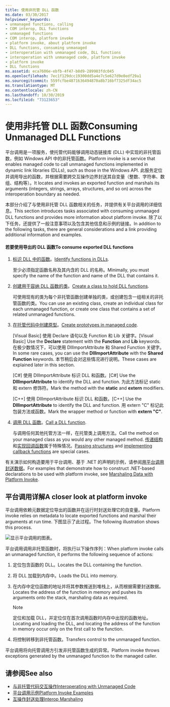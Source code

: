```yaml
---
title: 使用非托管 DLL 函数
ms.date: 03/30/2017
helpviewer_keywords:
- unmanaged functions, calling
- COM interop, DLL functions
- unmanaged functions
- COM interop, platform invoke
- platform invoke, about platform invoke
- DLL functions, consuming unmanaged
- interoperation with unmanaged code, DLL functions
- interoperation with unmanaged code, platform invoke
- platform invoke
- DLL functions
ms.assetid: eca7606e-ebfb-4f47-b8d9-289903fdc045
ms.openlocfilehash: 7ec1f129dcc19300dd5a4e7c5e627d9e0edf29a1
ms.sourcegitcommit: 559fcfbe4871636494870a8b716bf7325df34ac5
ms.translationtype: MT
ms.contentlocale: zh-CN
ms.lasthandoff: 10/30/2019
ms.locfileid: "73123653"
---
```

# <a name="consuming-unmanaged-dll-functions"></a><span data-ttu-id="e412b-102">使用非托管 DLL 函数</span><span class="sxs-lookup"><span data-stu-id="e412b-102">Consuming Unmanaged DLL Functions</span></span>
<span data-ttu-id="e412b-103">平台调用是一项服务，使托管代码能够调用动态链接库 (DLL) 中实现的非托管函数，例如 Windows API 中的非托管函数。</span><span class="sxs-lookup"><span data-stu-id="e412b-103">Platform invoke is a service that enables managed code to call unmanaged functions implemented in dynamic link libraries (DLLs), such as those in the Windows API.</span></span> <span data-ttu-id="e412b-104">此服务定位并调用导出的函数，并根据需要跨交互操作边界封送其自变量（整数、字符串、数组、结构等）。</span><span class="sxs-lookup"><span data-stu-id="e412b-104">It locates and invokes an exported function and marshals its arguments (integers, strings, arrays, structures, and so on) across the interoperation boundary as needed.</span></span>  
  
 <span data-ttu-id="e412b-105">本部分介绍了与使用非托管 DLL 函数相关的任务，并提供有关平台调用的详细信息。</span><span class="sxs-lookup"><span data-stu-id="e412b-105">This section introduces tasks associated with consuming unmanaged DLL functions and provides more information about platform invoke.</span></span> <span data-ttu-id="e412b-106">除了以下任务，还提供了一般注意事项以及包含其他信息和示例的链接。</span><span class="sxs-lookup"><span data-stu-id="e412b-106">In addition to the following tasks, there are general considerations and a link providing additional information and examples.</span></span>  
  
#### <a name="to-consume-exported-dll-functions"></a><span data-ttu-id="e412b-107">若要使用导出的 DLL 函数</span><span class="sxs-lookup"><span data-stu-id="e412b-107">To consume exported DLL functions</span></span>  
  
1. <span data-ttu-id="e412b-108">[标识 DLL 中的函数](identifying-functions-in-dlls.md)。</span><span class="sxs-lookup"><span data-stu-id="e412b-108">[Identify functions in DLLs](identifying-functions-in-dlls.md).</span></span>  
  
     <span data-ttu-id="e412b-109">至少必须指定函数名称及其内含的 DLL 的名称。</span><span class="sxs-lookup"><span data-stu-id="e412b-109">Minimally, you must specify the name of the function and name of the DLL that contains it.</span></span>  
  
2. <span data-ttu-id="e412b-110">[创建用于容纳 DLL 函数的类](creating-a-class-to-hold-dll-functions.md)。</span><span class="sxs-lookup"><span data-stu-id="e412b-110">[Create a class to hold DLL functions](creating-a-class-to-hold-dll-functions.md).</span></span>  
  
     <span data-ttu-id="e412b-111">可使用现有的类为每个非托管函数创建单独的类，或创建包含一组相关的非托管函数的类。</span><span class="sxs-lookup"><span data-stu-id="e412b-111">You can use an existing class, create an individual class for each unmanaged function, or create one class that contains a set of related unmanaged functions.</span></span>  
  
3. <span data-ttu-id="e412b-112">[在托管代码中创建原型](creating-prototypes-in-managed-code.md)。</span><span class="sxs-lookup"><span data-stu-id="e412b-112">[Create prototypes in managed code](creating-prototypes-in-managed-code.md).</span></span>  
  
     <span data-ttu-id="e412b-113">[Visual Basic] 使用 Declare 语句以及 Function 和 Lib 关键字。</span><span class="sxs-lookup"><span data-stu-id="e412b-113">[Visual Basic] Use the **Declare** statement with the **Function** and **Lib** keywords.</span></span> <span data-ttu-id="e412b-114">在极少数情况下，可以使用 DllImportAttribute 和 Shared Function 关键字。</span><span class="sxs-lookup"><span data-stu-id="e412b-114">In some rare cases, you can use the **DllImportAttribute** with the **Shared Function** keywords.</span></span> <span data-ttu-id="e412b-115">本节稍后会对这些情况进行说明。</span><span class="sxs-lookup"><span data-stu-id="e412b-115">These cases are explained later in this section.</span></span>  
  
     <span data-ttu-id="e412b-116">[C#] 使用 DllImportAttribute 标识 DLL 和函数。</span><span class="sxs-lookup"><span data-stu-id="e412b-116">[C#] Use the **DllImportAttribute** to identify the DLL and function.</span></span> <span data-ttu-id="e412b-117">为此方法标记 static 和 extern 修饰符。</span><span class="sxs-lookup"><span data-stu-id="e412b-117">Mark the method with the **static** and **extern** modifiers.</span></span>  
  
     <span data-ttu-id="e412b-118">[C++] 使用 DllImportAttribute 标识 DLL 和函数。</span><span class="sxs-lookup"><span data-stu-id="e412b-118">[C++] Use the **DllImportAttribute** to identify the DLL and function.</span></span> <span data-ttu-id="e412b-119">用 extern "C" 标记此包装方法或函数。</span><span class="sxs-lookup"><span data-stu-id="e412b-119">Mark the wrapper method or function with **extern "C"**.</span></span>  
  
4. <span data-ttu-id="e412b-120">[调用 DLL 函数](calling-a-dll-function.md)。</span><span class="sxs-lookup"><span data-stu-id="e412b-120">[Call a DLL function](calling-a-dll-function.md).</span></span>  
  
     <span data-ttu-id="e412b-121">与调用任何其他托管方法一样，在托管类上调用方法。</span><span class="sxs-lookup"><span data-stu-id="e412b-121">Call the method on your managed class as you would any other managed method.</span></span> <span data-ttu-id="e412b-122">[传递结构](passing-structures.md)和[实现回调函数](callback-functions.md)属于特殊情况。</span><span class="sxs-lookup"><span data-stu-id="e412b-122">[Passing structures](passing-structures.md) and [implementing callback functions](callback-functions.md) are special cases.</span></span>  
  
 <span data-ttu-id="e412b-123">有关演示如何构造要用于平台调用、基于 .NET 的声明的示例，请参阅[用平台调用封送数据](marshaling-data-with-platform-invoke.md)。</span><span class="sxs-lookup"><span data-stu-id="e412b-123">For examples that demonstrate how to construct .NET-based declarations to be used with platform invoke, see [Marshaling Data with Platform Invoke](marshaling-data-with-platform-invoke.md).</span></span>  
  
## <a name="a-closer-look-at-platform-invoke"></a><span data-ttu-id="e412b-124">平台调用详解</span><span class="sxs-lookup"><span data-stu-id="e412b-124">A closer look at platform invoke</span></span>  
 <span data-ttu-id="e412b-125">平台调用依赖元数据定位导出的函数并在运行时封送处理它的自变量。</span><span class="sxs-lookup"><span data-stu-id="e412b-125">Platform invoke relies on metadata to locate exported functions and marshal their arguments at run time.</span></span> <span data-ttu-id="e412b-126">下图显示了此过程。</span><span class="sxs-lookup"><span data-stu-id="e412b-126">The following illustration shows this process.</span></span>  
  
 ![显示平台调用的图表。](./media/consuming-unmanaged-dll-functions/platform-invoke-call.gif)  
  
 <span data-ttu-id="e412b-128">平台调用调用非托管函数时，将执行以下操作序列：</span><span class="sxs-lookup"><span data-stu-id="e412b-128">When platform invoke calls an unmanaged function, it performs the following sequence of actions:</span></span>  
  
1. <span data-ttu-id="e412b-129">定位包含函数的 DLL。</span><span class="sxs-lookup"><span data-stu-id="e412b-129">Locates the DLL containing the function.</span></span>  
  
2. <span data-ttu-id="e412b-130">将 DLL 加载到内存中。</span><span class="sxs-lookup"><span data-stu-id="e412b-130">Loads the DLL into memory.</span></span>  
  
3. <span data-ttu-id="e412b-131">在内存中定位函数的地址并将其参数推送到堆栈上，从而根据需要封送数据。</span><span class="sxs-lookup"><span data-stu-id="e412b-131">Locates the address of the function in memory and pushes its arguments onto the stack, marshaling data as required.</span></span>  
  
    > [!NOTE]
    > <span data-ttu-id="e412b-132">定位和加载 DLL，并定位仅在首次调用函数时内存中出现的函数地址。</span><span class="sxs-lookup"><span data-stu-id="e412b-132">Locating and loading the DLL, and locating the address of the function in memory occur only on the first call to the function.</span></span>  
  
4. <span data-ttu-id="e412b-133">将控制转移到非托管函数。</span><span class="sxs-lookup"><span data-stu-id="e412b-133">Transfers control to the unmanaged function.</span></span>  
  
 <span data-ttu-id="e412b-134">平台调用将向托管调用方引发非托管函数生成的异常。</span><span class="sxs-lookup"><span data-stu-id="e412b-134">Platform invoke throws exceptions generated by the unmanaged function to the managed caller.</span></span>

## <a name="see-also"></a><span data-ttu-id="e412b-135">请参阅</span><span class="sxs-lookup"><span data-stu-id="e412b-135">See also</span></span>

- [<span data-ttu-id="e412b-136">与非托管代码交互操作</span><span class="sxs-lookup"><span data-stu-id="e412b-136">Interoperating with Unmanaged Code</span></span>](index.md)
- [<span data-ttu-id="e412b-137">平台调用示例</span><span class="sxs-lookup"><span data-stu-id="e412b-137">Platform Invoke Examples</span></span>](platform-invoke-examples.md)
- [<span data-ttu-id="e412b-138">互操作封送处理</span><span class="sxs-lookup"><span data-stu-id="e412b-138">Interop Marshaling</span></span>](interop-marshaling.md)

